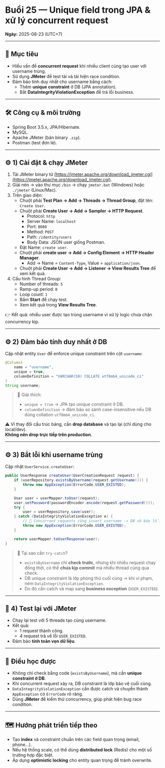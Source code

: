 # Buổi 25 — Unique field trong JPA & xử lý concurrent request

**Ngày:** 2025-08-23 (UTC+7)

---

## 🎯 Mục tiêu
- Hiểu vấn đề **concurrent request** khi nhiều client cùng tạo user với username trùng.  
- Sử dụng **JMeter** để test tải và tái hiện race condition.  
- Đảm bảo tính duy nhất cho username bằng cách:  
  - Thêm **unique constraint** ở DB (JPA annotation).  
  - Bắt **DataIntegrityViolationException** để trả lỗi business.

---

## 🛠 Công cụ & môi trường
- Spring Boot 3.5.x, JPA/Hibernate.  
- MySQL.  
- Apache JMeter (bản binary `.zip`).  
- Postman (test đơn lẻ).  

---

## ⚙️ 1) Cài đặt & chạy JMeter
1. Tải JMeter binary từ [https://jmeter.apache.org/download_jmeter.cgi](https://jmeter.apache.org/download_jmeter.cgi).  
2. Giải nén → vào thư mục `/bin` → chạy `jmeter.bat` (Windows) hoặc `./jmeter` (Linux/Mac).  
3. Trên giao diện:
   - Chuột phải **Test Plan → Add → Threads → Thread Group**, đặt tên: `Create User`.  
   - Chuột phải **Create User → Add → Sampler → HTTP Request**.  
     - Protocol: `http`  
     - Server Name: `localhost`  
     - Port: `8080`  
     - Method: `POST`  
     - Path: `/identity/users`  
     - Body Data: JSON user giống Postman.  
   - Đặt Name: `create user`.  
   - Chuột phải **create user → Add → Config Element → HTTP Header Manager**.  
     - Add → Name = `Content-Type`, Value = `application/json`.  
   - Chuột phải **Create User → Add → Listener → View Results Tree** để xem kết quả.  
4. Cấu hình Thread Group:  
   - Number of threads: `5`  
   - Ramp-up period: `0`  
   - Loop count: `1`  
   - Bấm **Start** để chạy test.  
   - Xem kết quả trong **View Results Tree**.  

👉 Kết quả: nhiều user được tạo trùng username vì xử lý logic chưa chặn concurrency kịp.

---

## ⚙️ 2) Đảm bảo tính duy nhất ở DB
Cập nhật entity `User` để enforce unique constraint trên cột `username`:

```java
@Column(
    name = "username",
    unique = true,
    columnDefinition = "VARCHAR(50) COLLATE utf8mb4_unicode_ci"
)
String username;
```

> 🔑 Giải thích:
> - `unique = true` → JPA tạo unique constraint ở DB.  
> - `columnDefinition` → đảm bảo so sánh case-insensitive nếu DB dùng collation `utf8mb4_unicode_ci`.  

⚠️ Vì thay đổi cấu trúc bảng, cần **drop database** và tạo lại (chỉ dùng cho local/dev).  
**Không nên drop trực tiếp trên production**.

---

## ⚙️ 3) Bắt lỗi khi username trùng
Cập nhật `UserService.createUser`:

```java
public UserResponse createUser(UserCreationRequest request) {
    if (userRepository.existsByUsername(request.getUsername())) {
        throw new AppException(ErrorCode.USER_EXISTED);
    }

    User user = userMapper.toUser(request);
    user.setPassword(passwordEncoder.encode(request.getPassword()));
    try {
        user = userRepository.save(user);
    } catch (DataIntegrityViolationException e) {
        // 🔑 Concurrent requests cùng insert username -> DB sẽ báo lỗi unique
        throw new AppException(ErrorCode.USER_EXISTED);
    }

    return userMapper.toUserResponse(user);
}
```

> 🔑 Tại sao cần `try-catch`?  
> - `existsByUsername` chỉ **check trước**, nhưng khi nhiều request chạy đồng thời, có thể **chưa kịp commit** mà nhiều thread cùng qua check.  
> - DB unique constraint là lớp phòng thủ cuối cùng → khi vi phạm, ném `DataIntegrityViolationException`.  
> - Do đó cần catch và map sang **business exception** (`USER_EXISTED`).  

---

## 🧪 4) Test lại với JMeter
- Chạy lại test với 5 threads tạo cùng username.  
- Kết quả:  
  - 1 request thành công.  
  - 4 request trả về lỗi `USER_EXISTED`.  
- Đảm bảo **tính toàn vẹn dữ liệu**.

---

## 📌 Điều học được
- Không chỉ check bằng code (`existsByUsername`), mà cần **unique constraint ở DB**.  
- Khi concurrent request xảy ra, DB constraint là lớp bảo vệ cuối cùng.  
- `DataIntegrityViolationException` cần được catch và chuyển thành `AppException` có `ErrorCode` rõ ràng.  
- Dùng **JMeter** để kiểm thử concurrency, giúp phát hiện bug race condition.  

---

## 🗺️ Hướng phát triển tiếp theo
- Tạo **index** và constraint chuẩn trên các field quan trọng (email, phone…).  
- Nếu hệ thống scale, có thể dùng **distributed lock** (Redis) cho một số trường hợp đặc biệt.  
- Áp dụng **optimistic locking** cho entity quan trọng để tránh overwrite.

